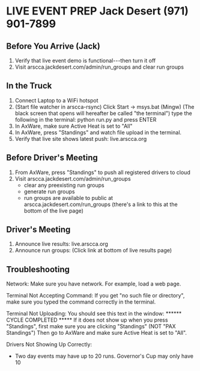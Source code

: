 LIVE EVENT PREP          Jack Desert  (971) 901-7899
====================================================

Before You Arrive (Jack)
------------------------

1. Verify that live event demo is functional---then turn it off
2. Visit arscca.jackdesert.com/admin/run_groups and clear run groups


In the Truck
------------

1. Connect Laptop to a WiFi hotspot
2. (Start file watcher in arscca-rsync)
   Click Start -> msys.bat (Mingw)
   (The black screen that opens will hereafter be called "the terminal")
   type the following in the terminal:
       python run.py
   and press ENTER
4. In AxWare, make sure Active Heat is set to "All"
3. In AxWare, press "Standings" and watch file upload in the terminal.
4. Verify that live site shows latest push: live.arscca.org


Before Driver's Meeting
-----------------------

1. From AxWare, press "Standings" to push all registered drivers to cloud
2. Visit arscca.jackdesert.com/admin/run_groups
   - clear any preexisting run groups
   - generate run groups
   - run groups are available to public at arscca.jackdesert.com/run_groups
     (there's a link to this at the bottom of the live page)


Driver's Meeting
----------------

1. Announce live results: live.arscca.org
2. Announce run groups: (Click link at bottom of live results page)


Troubleshooting
---------------

Network: Make sure you have network. For example, load a web page.

Terminal Not Accepting Command:
    If you get "no such file or directory",
    make sure you typed the command correctly in the terminal.

Terminal Not Uploading:
    You should see this text in the window:
        ******  CYCLE COMPLETED  *****
    If it does not show up when you press "Standings",
    first make sure you are clicking "Standings" (NOT "PAX Standings")
    Then go to AxWare and make sure Active Heat is set to "All".

Drivers Not Showing Up Correctly:
  - Two day events may have up to 20 runs. Governor's Cup may only have 10

